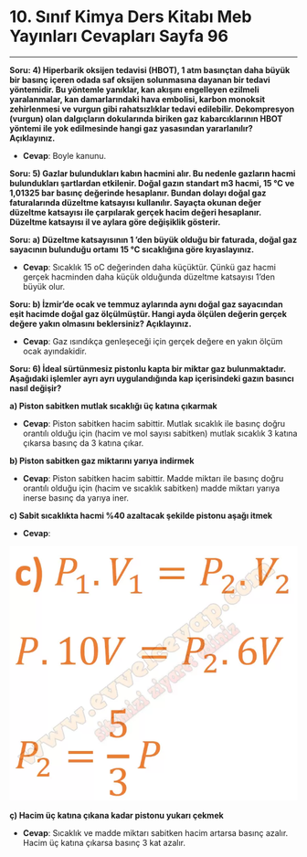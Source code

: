 # 10. Sınıf Kimya Ders Kitabı Meb Yayınları Cevapları Sayfa 96

---

**Soru: 4) Hiperbarik oksijen tedavisi (HBOT), 1 atm basınçtan daha büyük bir basınç içeren odada saf oksijen solunmasına dayanan bir tedavi yöntemidir. Bu yöntemle yanıklar, kan akışını engelleyen ezilmeli yaralanmalar, kan damarlarındaki hava embolisi, karbon monoksit zehirlenmesi ve vurgun gibi rahatsızlıklar tedavi edilebilir. Dekompresyon (vurgun) olan dalgıçların dokularında biriken gaz kabarcıklarının HBOT yöntemi ile yok edilmesinde hangi gaz yasasından yararlanılır? Açıklayınız.**

-   **Cevap**: Boyle kanunu.

**Soru: 5) Gazlar bulundukları kabın hacmini alır. Bu nedenle gazların hacmi bulundukları şartlardan etkilenir. Doğal gazın standart m3 hacmi, 15 °C ve 1,01325 bar basınç değerinde hesaplanır. Bundan dolayı doğal gaz faturalarında düzeltme katsayısı kullanılır. Sayaçta okunan değer düzeltme katsayısı ile çarpılarak gerçek hacim değeri hesaplanır. Düzeltme katsayısı il ve aylara göre değişiklik gösterir.**

**Soru: a) Düzeltme katsayısının 1 ’den büyük olduğu bir faturada, doğal gaz sayacının bulunduğu ortamı 15 °C sıcaklığına göre kıyaslayınız.**

-   **Cevap**: Sıcaklık 15 oC değerinden daha küçüktür. Çünkü gaz hacmi gerçek hacminden daha küçük olduğunda düzeltme katsayısı 1’den büyük olur.

**Soru: b) İzmir’de ocak ve temmuz aylarında aynı doğal gaz sayacından eşit hacimde doğal gaz ölçülmüştür. Hangi ayda ölçülen değerin gerçek değere yakın olmasını beklersiniz? Açıklayınız.**

-   **Cevap**: Gaz ısındıkça genleşeceği için gerçek değere en yakın ölçüm ocak ayındakidir.

**Soru: 6) İdeal sürtünmesiz pistonlu kapta bir miktar gaz bulunmaktadır. Aşağıdaki işlemler ayrı ayrı uygulandığında kap içerisindeki gazın basıncı nasıl değişir?**

**a) Piston sabitken mutlak sıcaklığı üç katına çıkarmak**

-   **Cevap**: Piston sabitken hacim sabittir. Mutlak sıcaklık ile basınç doğru orantılı olduğu için (hacim ve mol sayısı sabitken) mutlak sıcaklık 3 katına çıkarsa basınç da 3 katına çıkar.

**b) Piston sabitken gaz miktarını yarıya indirmek**

-   **Cevap**: Piston sabitken hacim sabittir. Madde miktarı ile basınç doğru orantılı olduğu için (hacim ve sıcaklık sabitken) madde miktarı yarıya inerse basınç da yarıya iner.

**c) Sabit sıcaklıkta hacmi %40 azaltacak şekilde pistonu aşağı itmek**

-   **Cevap**:

![Image 1](./image_1.webp)

**ç) Hacim üç katına çıkana kadar pistonu yukarı çekmek**

-   **Cevap**: Sıcaklık ve madde miktarı sabitken hacim artarsa basınç azalır. Hacim üç katına çıkarsa basınç 3 kat azalır.